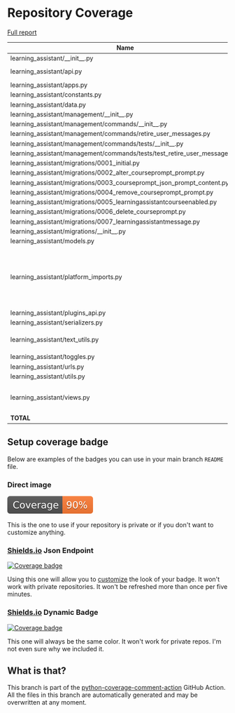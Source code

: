# Repository Coverage

[Full report](https://htmlpreview.github.io/?https://github.com/edx/learning-assistant/blob/python-coverage-comment-action-data/htmlcov/index.html)

| Name                                                                          |    Stmts |     Miss |   Branch |   BrPart |   Cover |   Missing |
|------------------------------------------------------------------------------ | -------: | -------: | -------: | -------: | ------: | --------: |
| learning\_assistant/\_\_init\_\_.py                                           |        2 |        0 |        0 |        0 |    100% |           |
| learning\_assistant/api.py                                                    |       77 |        0 |       12 |        1 |     99% |  111->121 |
| learning\_assistant/apps.py                                                   |        4 |        0 |        0 |        0 |    100% |           |
| learning\_assistant/constants.py                                              |        5 |        0 |        0 |        0 |    100% |           |
| learning\_assistant/data.py                                                   |        6 |        0 |        0 |        0 |    100% |           |
| learning\_assistant/management/\_\_init\_\_.py                                |        0 |        0 |        0 |        0 |    100% |           |
| learning\_assistant/management/commands/\_\_init\_\_.py                       |        0 |        0 |        0 |        0 |    100% |           |
| learning\_assistant/management/commands/retire\_user\_messages.py             |       26 |        0 |        2 |        0 |    100% |           |
| learning\_assistant/management/commands/tests/\_\_init\_\_.py                 |        0 |        0 |        0 |        0 |    100% |           |
| learning\_assistant/management/commands/tests/test\_retire\_user\_messages.py |       21 |        0 |        0 |        0 |    100% |           |
| learning\_assistant/migrations/0001\_initial.py                               |        8 |        0 |        0 |        0 |    100% |           |
| learning\_assistant/migrations/0002\_alter\_courseprompt\_prompt.py           |        4 |        0 |        0 |        0 |    100% |           |
| learning\_assistant/migrations/0003\_courseprompt\_json\_prompt\_content.py   |        4 |        0 |        0 |        0 |    100% |           |
| learning\_assistant/migrations/0004\_remove\_courseprompt\_prompt.py          |        4 |        0 |        0 |        0 |    100% |           |
| learning\_assistant/migrations/0005\_learningassistantcourseenabled.py        |        7 |        0 |        0 |        0 |    100% |           |
| learning\_assistant/migrations/0006\_delete\_courseprompt.py                  |        4 |        0 |        0 |        0 |    100% |           |
| learning\_assistant/migrations/0007\_learningassistantmessage.py              |        9 |        0 |        0 |        0 |    100% |           |
| learning\_assistant/migrations/\_\_init\_\_.py                                |        0 |        0 |        0 |        0 |    100% |           |
| learning\_assistant/models.py                                                 |       13 |        0 |        0 |        0 |    100% |           |
| learning\_assistant/platform\_imports.py                                      |       29 |       21 |        0 |        0 |     28% |12-19, 25-26, 32-33, 39-40, 46-47, 58-59, 70-71, 86-87 |
| learning\_assistant/plugins\_api.py                                           |       16 |        0 |        2 |        0 |    100% |           |
| learning\_assistant/serializers.py                                            |        9 |        0 |        2 |        0 |    100% |           |
| learning\_assistant/text\_utils.py                                            |       32 |        2 |        4 |        1 |     86% |42->exit, 47-48 |
| learning\_assistant/toggles.py                                                |       10 |       10 |        0 |        0 |      0% |      5-34 |
| learning\_assistant/urls.py                                                   |        5 |        0 |        0 |        0 |    100% |           |
| learning\_assistant/utils.py                                                  |       54 |        0 |        6 |        0 |    100% |           |
| learning\_assistant/views.py                                                  |       77 |        6 |       10 |        0 |     93% |20-21, 56-57, 191-192 |
|                                                                     **TOTAL** |  **426** |   **39** |   **38** |    **2** | **91%** |           |


## Setup coverage badge

Below are examples of the badges you can use in your main branch `README` file.

### Direct image

[![Coverage badge](https://raw.githubusercontent.com/edx/learning-assistant/python-coverage-comment-action-data/badge.svg)](https://htmlpreview.github.io/?https://github.com/edx/learning-assistant/blob/python-coverage-comment-action-data/htmlcov/index.html)

This is the one to use if your repository is private or if you don't want to customize anything.

### [Shields.io](https://shields.io) Json Endpoint

[![Coverage badge](https://img.shields.io/endpoint?url=https://raw.githubusercontent.com/edx/learning-assistant/python-coverage-comment-action-data/endpoint.json)](https://htmlpreview.github.io/?https://github.com/edx/learning-assistant/blob/python-coverage-comment-action-data/htmlcov/index.html)

Using this one will allow you to [customize](https://shields.io/endpoint) the look of your badge.
It won't work with private repositories. It won't be refreshed more than once per five minutes.

### [Shields.io](https://shields.io) Dynamic Badge

[![Coverage badge](https://img.shields.io/badge/dynamic/json?color=brightgreen&label=coverage&query=%24.message&url=https%3A%2F%2Fraw.githubusercontent.com%2Fedx%2Flearning-assistant%2Fpython-coverage-comment-action-data%2Fendpoint.json)](https://htmlpreview.github.io/?https://github.com/edx/learning-assistant/blob/python-coverage-comment-action-data/htmlcov/index.html)

This one will always be the same color. It won't work for private repos. I'm not even sure why we included it.

## What is that?

This branch is part of the
[python-coverage-comment-action](https://github.com/marketplace/actions/python-coverage-comment)
GitHub Action. All the files in this branch are automatically generated and may be
overwritten at any moment.